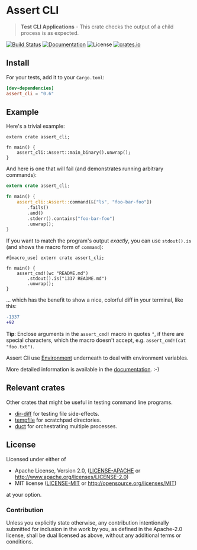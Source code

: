 # Assert CLI

> **Test CLI Applications** - This crate checks the output of a child process is as expected.

[![Build Status](https://travis-ci.org/assert-rs/assert_cli.svg)][Travis]
[![Documentation](https://img.shields.io/badge/docs-master-blue.svg)][Documentation]
![License](https://img.shields.io/crates/l/assert_cli.svg)
[![crates.io](https://img.shields.io/crates/v/assert_cli.svg)][Crates.io]

## Install

For your tests, add it to your `Cargo.toml`:

```toml
[dev-dependencies]
assert_cli = "0.6"
```

## Example

Here's a trivial example:

```rust,ignore
extern crate assert_cli;

fn main() {
    assert_cli::Assert::main_binary().unwrap();
}
```

And here is one that will fail (and demonstrates running arbitrary commands):

```rust
extern crate assert_cli;

fn main() {
    assert_cli::Assert::command(&["ls", "foo-bar-foo"])
        .fails()
        .and()
        .stderr().contains("foo-bar-foo")
        .unwrap();
}
```

If you want to match the program's output _exactly_, you can use
`stdout().is` (and shows the macro form of `command`):

```rust,should_panic
#[macro_use] extern crate assert_cli;

fn main() {
    assert_cmd!(wc "README.md")
        .stdout().is("1337 README.md")
        .unwrap();
}
```

... which has the benefit to show a nice, colorful diff in your terminal,
like this:

```diff
-1337
+92
```

**Tip**: Enclose arguments in the `assert_cmd!` macro in quotes `"`,
         if there are special characters, which the macro doesn't accept, e.g.
         `assert_cmd!(cat "foo.txt")`.

Assert Cli use [Environment][Environment] underneath to deal with environment variables.

More detailed information is available in the [documentation]. :-)

## Relevant crates

Other crates that might be useful in testing command line programs.
* [dir-diff][dir-diff] for testing file side-effects.
* [tempfile][tempfile] for scratchpad directories.
* [duct][duct] for orchestrating multiple processes.

## License

Licensed under either of

 * Apache License, Version 2.0, ([LICENSE-APACHE](LICENSE-APACHE) or http://www.apache.org/licenses/LICENSE-2.0)
 * MIT license ([LICENSE-MIT](LICENSE-MIT) or http://opensource.org/licenses/MIT)

at your option.

### Contribution

Unless you explicitly state otherwise, any contribution intentionally
submitted for inclusion in the work by you, as defined in the Apache-2.0
license, shall be dual licensed as above, without any additional terms or
conditions.

[Travis]: https://travis-ci.org/assert-rs/assert_cli
[Crates.io]: https://crates.io/crates/assert_cli
[Documentation]: https://docs.rs/assert_cli
[Environment]: https://github.com/Freyskeyd/environment
[dir-diff]: https://crates.io/crates/dir-diff
[tempfile]: https://crates.io/crates/tempfile
[duct]: https://crates.io/crates/duct
